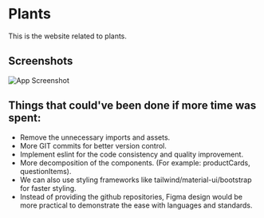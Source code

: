 
# Plants

This is the website related to plants.




## Screenshots

![App Screenshot](https://i.ibb.co/09QQ337/asd.png)

## Things that could've been done if more time was spent:

- Remove the unnecessary imports and assets.
- More GIT commits for better version control.
- Implement eslint for the code consistency and quality improvement.
- More decomposition of the components. (For example: productCards, questionItems).
- We can also use styling frameworks like tailwind/material-ui/bootstrap for faster styling.
- Instead of providing the github repositories, Figma design would be more practical to demonstrate the ease with languages and standards.

